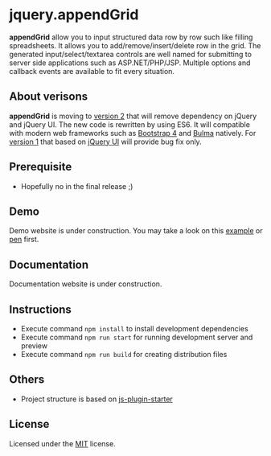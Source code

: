 # jquery.appendGrid

**appendGrid** allow you to input structured data row by row such like filling spreadsheets. It allows you to add/remove/insert/delete row in the grid. The generated input/select/textarea controls are well named for submitting to server side applications such as ASP.NET/PHP/JSP. Multiple options and callback events are available to fit every situation.


## About verisons
**appendGrid** is moving to [version 2](../../tree/v2-dev) that will remove dependency on jQuery and jQuery UI. The new code is rewritten by using ES6. It will compatible with modern web frameworks such as [Bootstrap 4](https://getbootstrap.com/) and [Bulma](https://bulma.io/) natively. For [version 1](../../tree/v1-dev) that based on [jQuery UI](https://jqueryui.com/) will provide bug fix only.


## Prerequisite
- Hopefully no in the final release ;)


## Demo
Demo website is under construction. You may take a look on this [example](https://appendgrid.apphb.com/Ver2) or [pen](https://codepen.io/hkalbertl/pen/GLrLva) first.


## Documentation
Documentation website is under construction.


## Instructions
- Execute command `npm install` to install development dependencies
- Execute command `npm run start` for running development server and preview
- Execute command `npm run build` for creating distribution files


## Others
- Project structure is based on [js-plugin-starter](https://github.com/thatisuday/js-plugin-starter)


## License
Licensed under the [MIT](http://www.opensource.org/licenses/mit-license.php) license.